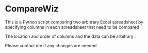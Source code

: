 # CompareWiz

This is a Python script comparing two arbitrary Excel spreadsheet by specifying columns in each spreadsheet that need to be compared

The location and order of columns and the data can be arbitrary .

Please contact me if any changes are needed
